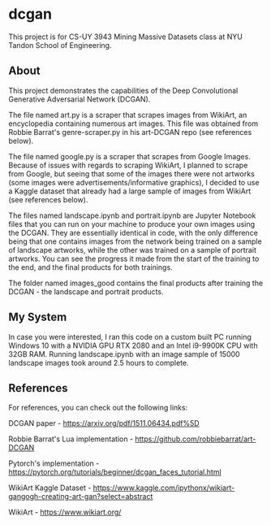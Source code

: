 # dcgan

This project is for CS-UY 3943 Mining Massive Datasets class at NYU Tandon School of Engineering.

## About
This project demonstrates the capabilities of the Deep Convolutional Generative Adversarial Network (DCGAN). 

The file named art.py is a scraper that scrapes images from WikiArt, an encyclopedia containing numerous art images. This file was obtained from Robbie Barrat's genre-scraper.py in his art-DCGAN repo (see references below).

The file named google.py is a scraper that scrapes from Google Images. 
Because of issues with regards to scraping WikiArt, I planned to scrape from Google, but seeing that some of the images there were not artworks (some images were advertisements/informative graphics), I decided to use a Kaggle dataset that already had a large sample of images from WikiArt (see references below).

The files named landscape.ipynb and portrait.ipynb are Jupyter Notebook files that you can run on your machine to produce your own images using the DCGAN. They are essentially identical in code, with the only difference being that one contains images from the network being trained on a sample of landscape artworks, while the other was trained on a sample of portrait artworks. You can see the progress it made from the start of the training to the end, and the final products for both trainings.

The folder named images_good contains the final products after training the DCGAN - the landscape and portrait products.

## My System
In case you were interested, I ran this code on a custom built PC running Windows 10 with a NVIDIA GPU RTX 2080 and an Intel i9-9900K CPU with 32GB RAM. Running landscape.ipynb with an image sample of 15000 landscape images took around 2.5 hours to complete.

## References

For references, you can check out the following links:

DCGAN paper - https://arxiv.org/pdf/1511.06434.pdf%5D

Robbie Barrat's Lua implementation - https://github.com/robbiebarrat/art-DCGAN

Pytorch's implementation - https://pytorch.org/tutorials/beginner/dcgan_faces_tutorial.html

WikiArt Kaggle Dataset - https://www.kaggle.com/ipythonx/wikiart-gangogh-creating-art-gan?select=abstract

WikiArt - https://www.wikiart.org/
